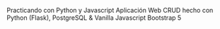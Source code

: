 Practicando con Python y Javascript
Aplicación Web CRUD hecho con Python (Flask), PostgreSQL & Vanilla Javascript
Bootstrap 5
